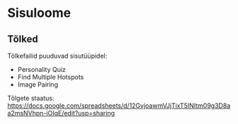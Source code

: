 # Sisuloome

## Tõlked

Tõlkefailid puuduvad sisutüüpidel:
- Personality Quiz
- Find Multiple Hotspots
- Image Pairing

Tõlgete staatus: https://docs.google.com/spreadsheets/d/12GvjoawmVJjTixT5INItm09g3D8aa2msNVhpn-iOIqE/edit?usp=sharing
